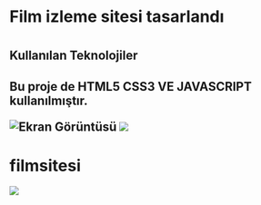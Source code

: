 <h1>Film izleme sitesi tasarlandı<h1>

<h2>Kullanılan Teknolojiler<h2>

Bu proje de HTML5 CSS3 VE JAVASCRIPT kullanılmıştır.

![Ekran Görüntüsü](spiderman.gif)
![](spiderman2.gif)



# filmsitesi
<img src="spiderman.gif"/>